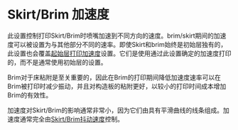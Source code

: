Skirt/Brim 加速度
====
此设置控制打印Skirt/Brim时喷嘴加速到不同方向的速度。brim/skirt期间的加速度可以被设置为与其他部分不同的速率。即使Skirt和brim始终是初始层独有的，此设置也会覆盖[起始层打印加速度](acceleration_print_layer_0.md)设置。它们是使用通过此设置确定的加速度打印的，而不是通常使用初始层的设置。

Brim对于床粘附是至关重要的，因此在Brim的打印期间降低加速度速率可以在Brim被打印时减少振动，并且对构造板的粘附更好，以较小的打印时间成本增加Brim的有效性。

加速度对Skirt/Brim的影响通常非常小，因为它们由具有平滑曲线的线条组成。加速度通常完全由[Skirt/Brim抖动速度](jerk_skirt_brim.md)控制。
